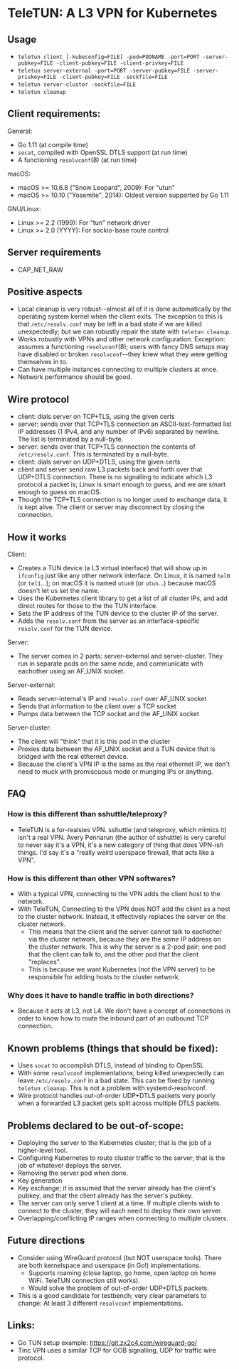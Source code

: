 # TeleTUN: A L3 VPN for Kubernetes

## Usage

 - `teletun client [-kubeconfig=FILE] -pod=PODNAME -port=PORT -server-pubkey=FILE -client-pubkey=FILE -client-privkey=FILE`
 - `teletun server-external -port=PORT -server-pubkey=FILE -server-privkey=FILE -client-pubkey=FILE -sockfile=FILE`
 - `teletun server-cluster -sockfile=FILE`
 - `teletun cleanup`

## Client requirements:

General:
 - Go 1.11 (at compile time)
 - `socat`, compiled with OpenSSL DTLS support (at run time)
 - A functioning `resolvconf`(8) (at run time)

macOS:
 - macOS >= 10.6.8 ("Snow Leopard", 2009): For "utun"
 - macOS >= 10.10 ("Yosemite", 2014): Oldest version supported by Go 1.11

GNU/Linux:
 - Linux >= 2.2 (1999): For "tun" network driver
 - Linux >= 2.0 (YYYY): For sockio-base route control

## Server requirements

 - CAP_NET_RAW

## Positive aspects

 - Local cleanup is very robust--almost all of it is done
   automatically by the operating system kernel when the client
   exits.  The exception to this is that `/etc/resolv.conf` may be
   left in a bad state if we are killed unexpectedly; but we can
   robustly repair the state with `teletun cleanup`.
 - Works robustly with VPNs and other network configuration.
   Exception: assumes a functioning `resolvconf`(8); users with fancy
   DNS setups may have disabled or broken `resolvconf`--they knew what
   they were getting themselves in to.
 - Can have multiple instances connecting to multiple clusters at
   once.
 - Network performance should be good.

## Wire protocol

 - client: dials server on TCP+TLS, using the given certs
 - server: sends over that TCP+TLS connection an ASCII-text-formatted
   list IP addresses (1 IPv4, and any number of IPv6) separated by
   newline.  The list is terminated by a null-byte.
 - server: sends over that TCP+TLS connection the contents of
   `/etc/resolv.conf`.  This is terminated by a null-byte.
 - client: dials server on UDP+DTLS, using the given certs
 - client and server send raw L3 packets back and forth over that
   UDP+DTLS connection.  There is no signalling to indicate which L3
   protocol a packet is; Linux is smart enough to guess, and we are
   smart enough to guess on macOS.
 - Though the TCP+TLS connection is no longer used to exchange data,
   it is kept alive.  The client or server may disconnect by closing
   the connection.

## How it works

Client:

 - Creates a TUN device (a L3 virtual interface) that will show up in
   `ifconfig` just like any other network interface.  On Linux, it is
   named `tel0` (or `tel1`...); on macOS it is named `utun0` (or
   `utun`...) because macOS doesn't let us set the name.
 - Uses the Kubernetes client library to get a list of all cluster
   IPs, and add direct routes for those to the the TUN interface.
 - Sets the IP address of the TUN device to the cluster IP of the
   server.
 - Adds the `resolv.conf` from the server as an interface-specific
   `resolv.conf` for the TUN device.

Server:

 - The server comes in 2 parts: server-external and server-cluster.
   They run in separate pods on the same node, and communicate with
   eachother using an AF_UNIX socket.

Server-external:

 - Reads server-internal's IP and `resolv.conf` over AF_UNIX socket
 - Sends that information to the client over a TCP socket
 - Pumps data between the TCP socket and the AF_UNIX socket

Server-cluster:

 - The client will "think" that it is this pod in the cluster
 - Proxies data between the AF_UNIX socket and a TUN device that is
   bridged with the real ethernet device.
 - Because the client's VPN IP is the same as the real ethernet IP, we
   don't need to muck with promiscuous mode or munging IPs or
   anything.

## FAQ

### How is this different than sshuttle/teleproxy?

 - TeleTUN is a for-realsies VPN.  sshuttle (and teleproxy, which
   mimics it) isn't a real VPN.  Avery Pennarun (the author of
   sshuttle) is very careful to never say it's a VPN, it's a new
   category of thing that does VPN-ish things.  I'd say it's a "really
   weird userspace firewall, that acts like a VPN".

### How is this different than other VPN softwares?

 - With a typical VPN, connecting to the VPN adds the client host to
   the network.
 - With TeleTUN, Connecting to the VPN does NOT add the client as a
   host to the cluster network.  Instead, it effectively replaces the
   server on the cluster network.
   * This means that the client and the server cannot talk to
     eachother via the cluster network, because they are the *same* IP
     address on the cluster network.  This is why the server is a
     2-pod pair; one pod that the client can talk to, and the other
     pod that the client "replaces".
   * This is because we want Kubernetes (not the VPN server) to be
     responsible for adding hosts to the cluster network.

### Why does it have to handle traffic in both directions?

 - Because it acts at L3, not L4.  We don't have a concept of
   connections in order to know how to route the inbound part of an
   outbound TCP connection.

## Known problems (things that should be fixed):

 - Uses `socat` to accomplish DTLS, instead of binding to OpenSSL
 - With some `resolvconf` implementations, being killed unexpectedly
   can leave `/etc/resolv.conf` in a bad state.  This can be fixed by
   running `teletun cleanup`.  This is not a problem with
   systemd-resolvconf.
 - Wire protocol handles out-of-order UDP+DTLS packets very poorly
   when a forwarded L3 packet gets split across multiple DTLS packets.

## Problems declared to be out-of-scope:

 - Deploying the server to the Kubernetes cluster; that is the job of
   a higher-level tool.
 - Configuring Kubernetes to route cluster traffic to the server; that
   is the job of whatever deploys the server.
 - Removing the server pod when done.
 - Key generation
 - Key exchange; it is assumed that the server already has the
   client's pubkey, and that the client already has the server's
   pubkey.
 - The server can only serve 1 client at a time.  If multiple clients
   wish to connect to the cluster, they will each need to deploy their
   own server.
 - Overlapping/conflicting IP ranges when connecting to multiple
   clusters.

## Future directions

 - Consider using WireGuard protocol (but NOT userspace tools).  There
   are both kernelspace and userspace (in Go!) implementations.
   * Supports roaming (close laptop, go home, open laptop on home
     WiFi.  TeleTUN connection still works).
   * Would solve the problem of out-of-order UDP+DTLS packets.
 - This is a good candidate for testbench; very clear parameters to
   change: At least 3 different `resolvconf` implementations.

## Links:

 - Go TUN setup example: https://git.zx2c4.com/wireguard-go/
 - Tinc VPN uses a similar TCP for OOB signalling, UDP for traffic
   wire protocol.
